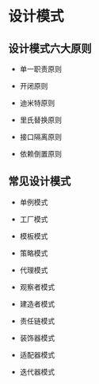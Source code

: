 # 设计模式

## 设计模式六大原则

+ 单一职责原则

+ 开闭原则

+ 迪米特原则

+ 里氏替换原则

+ 接口隔离原则

+ 依赖倒置原则

## 常见设计模式

+ 单例模式

+ 工厂模式

+ 模板模式

+ 策略模式

+ 代理模式

+ 观察者模式

+ 建造者模式

+ 责任链模式

+ 装饰器模式

+ 适配器模式

+ 迭代器模式

